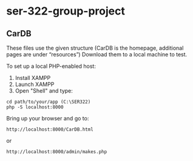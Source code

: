 # ser-322-group-project

## CarDB

These files use the given structure (CarDB is the homepage, additional pages are under “resources”) Download them to a local machine to test.

To set up a local PHP-enabled host:

1. Install XAMPP
2. Launch XAMPP
3. Open "Shell" and type:  
```ssh
cd path/to/your/app (C:\SER322)
php -S localhost:8000
```
Bring up your browser and go to:
```
http://localhost:8000/CarDB.html
```
or
```
http://localhost:8000/admin/makes.php
```
